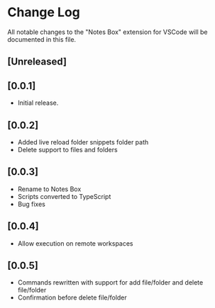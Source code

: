 # Change Log

All notable changes to the "Notes Box" extension for VSCode will be documented in this file.

## [Unreleased]

## [0.0.1]

- Initial release.

## [0.0.2]

- Added live reload folder snippets folder path
- Delete support to files and folders

## [0.0.3]

- Rename to Notes Box
- Scripts converted to TypeScript
- Bug fixes

## [0.0.4]

- Allow execution on remote workspaces

## [0.0.5]

- Commands rewritten with support for add file/folder and delete file/folder
- Confirmation before delete file/folder
